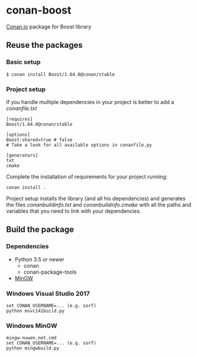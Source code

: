 
# conan-boost

[Conan.io](https://conan.io) package for Boost library


## Reuse the packages

### Basic setup

    $ conan install Boost/1.64.0@conan/stable

### Project setup

If you handle multiple dependencies in your project is better to add a *conanfile.txt*

    [requires]
    Boost/1.64.0@conan/stable

    [options]
    Boost:shared=true # false
    # Take a look for all available options in conanfile.py

    [generators]
    txt
    cmake

Complete the installation of requirements for your project running:</small></span>

    conan install .

Project setup installs the library (and all his dependencies) and generates the files *conanbuildinfo.txt* and *conanbuildinfo.cmake* with all the paths and variables that you need to link with your dependencies.


## Build the package

### Dependencies

- Python 3.5 or newer
    - conan
    - conan-package-tools
- [MinGW](https://nuwen.net/mingw.html)

### Windows Visual Studio 2017

    set CONAN_USERNAME=... (e.g. sorf)
    python msvc141build.py

### Windows MinGW

    mingw-nuwen.net.cmd
    set CONAN_USERNAME=... (e.g. sorf)
    python mingwbuild.py

